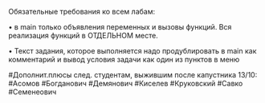 Обязательные требования ко всем лабам:

• в main только объявления переменных и вызовы функций. Вся реализация функций в ОТДЕЛЬНОМ месте.

• Текст задания, которое выполняется надо продублировать в main как комментарий и вывод условия задачи как один из пунктов в меню

#Дополнит.плюсы след. студентам, выжившим после капустника 13/10:
#Асомов
#Богданович
#Демянович
#Киселев
#Круковский
#Савко
#Семенеович

